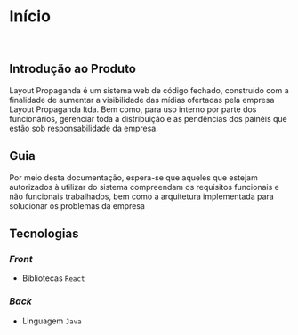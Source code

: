 # Início
</br>

## Introdução ao Produto
Layout Propaganda é um sistema web de código fechado, construído com a finalidade de aumentar a visibilidade das mídias ofertadas pela empresa Layout Propaganda ltda. Bem como, para uso interno por parte dos funcionários, gerenciar toda a distribuição e as pendências dos painéis que estão sob responsabilidade da empresa.

## Guia
Por meio desta documentação, espera-se que aqueles que estejam autorizados à utilizar do sistema compreendam os requisitos funcionais e não funcionais trabalhados, bem como a arquitetura implementada para solucionar os problemas da empresa

## Tecnologias
### *Front*
* Bibliotecas
`React`

### *Back*
* Linguagem
`Java`
